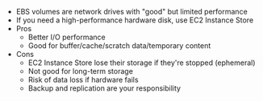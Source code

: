 - EBS volumes are network drives with "good" but limited performance
- If you need a high-performance hardware disk, use EC2 Instance Store
- Pros
	- Better I/O performance
	- Good for buffer/cache/scratch data/temporary content
- Cons
	- EC2 Instance Store lose their storage if they're stopped (ephemeral)
	- Not good for long-term storage
	- Risk of data loss if hardware fails
	- Backup and replication are your responsibility